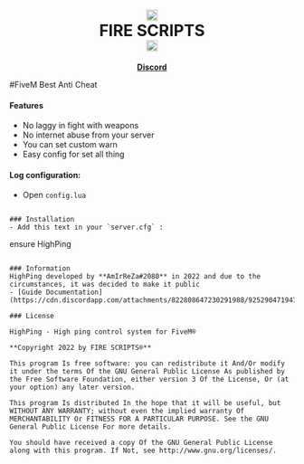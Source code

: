 <h1 align='center'><center><img src="https://cdn.discordapp.com/attachments/973528065302986753/1000314988046602360/Logo.png" alt="what image shows" height="20" width="20"></center>   FIRE SCRIPTS   <center><img src="https://cdn.discordapp.com/attachments/973528065302986753/1000314988046602360/Logo.png" alt="what image shows" height="20" width="20"></center></a></h1>
<p align='center'><b><a href='https://discord.gg/BGZWaFzaUP'>Discord</a></b></h5>

#FiveM Best Anti Cheat

#### Features
- No laggy in fight with weapons
- No internet abuse from your server
- You can set custom warn
- Easy config for set all thing

#### Log configuration:
- Open `config.lua`
```

### Installation
- Add this text in your `server.cfg` :
```
ensure HighPing
```

### Information
HighPing developed by **AmIrReZa#2080** in 2022 and due to the circumstances, it was decided to make it public
- [Guide Documentation](https://cdn.discordapp.com/attachments/822808647230291988/925290471947927572/Guide.pdf)

### License

HighPing - High ping control system for FiveM®

**Copyright 2022 by FIRE SCRIPTS®**

This program Is free software: you can redistribute it And/Or modify it under the terms Of the GNU General Public License As published by the Free Software Foundation, either version 3 Of the License, Or (at your option) any later version.

This program Is distributed In the hope that it will be useful, but WITHOUT ANY WARRANTY; without even the implied warranty Of MERCHANTABILITY Or FITNESS FOR A PARTICULAR PURPOSE. See the GNU General Public License For more details.

You should have received a copy Of the GNU General Public License along with this program. If Not, see http://www.gnu.org/licenses/.
